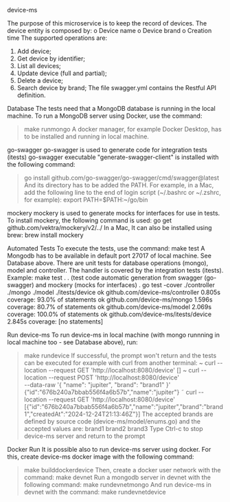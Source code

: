 device-ms

The purpose of this microservice is to keep the record of devices.
The device entity is composed by:
o Device name
o Device brand
o Creation time
The supported operations are:
1. Add device;
2. Get device by identifier;
3. List all devices;
4. Update device (full and partial);
5. Delete a device;
6. Search device by brand;
The file swagger.yml contains the Restful API definition.

Database
The tests need that a MongoDB database is running in the local machine.
To run a MongoDB server using Docker, use the command:
> make runmongo
A docker manager, for example Docker Desktop, has to be installed and running in local machine.

go-swagger
go-swagger is used to generate code for integration tests (itests)
go-swagger executable "generate-swagger-client" is installed with the following command:
> go install github.com/go-swagger/go-swagger/cmd/swagger@latest
And its directory has to be added the PATH. For example, in a Mac, add the following line to the end of login script (~/.bashrc or ~/.zshrc, for example):
export PATH=$PATH:~/go/bin

mockery
mockery is used to generate mocks for interfaces for use in tests.
To install mockery, the following command is used:
go get github.com/vektra/mockery/v2/../
In a Mac, It can also be installed using brew:
brew install mockery

Automated Tests
To execute the tests, use the command: make test
A Mongodb has to be available in default port 27017 of local machine. See Database above.
There are unit tests for database operations (mongo), model and controller.
The handler is covered by the integration tests (itests).
Example:
make test
.
. (test code automatic generation from swagger (go-swagger) and mockery (mocks for interfaces) 
.
go test -cover ./controller ./mongo ./model ./itests/device
ok  	github.com/device-ms/controller	0.805s	coverage: 93.0% of statements
ok  	github.com/device-ms/mongo	1.596s	coverage: 80.7% of statements
ok  	github.com/device-ms/model	2.069s	coverage: 100.0% of statements
ok  	github.com/device-ms/itests/device	2.845s	coverage: [no statements]

Run device-ms
To run device-ms in local machine (with mongo runnning in local machine too - see Database above), run:
> make rundevice
If successful, the prompt won't return and the tests can be executed for example with curl from another terminal:
~ curl --location --request GET 'http://localhost:8080/device' 
[]
~ curl --location --request POST 'http://localhost:8080/device' \
--data-raw '{
    "name": "jupiter",
    "brand": "brand1" 
}'
{"id":"676b240a7bbab556f4a6b57b","name":"jupiter"}
˜ curl --location --request GET 'http://localhost:8080/device'   
[{"id":"676b240a7bbab556f4a6b57b","name":"jupiter","brand":"brand1","createdAt":"2024-12-24T21:13:46Z"}]
The accepted brands are defined by source code (device-ms/model/enums.go) and the accepted values are:
brand1
brand2
brand3
Type Ctrl-c to stop device-ms server and return to the prompt

Docker Run
It is possible also to run device-ms server using docker.
For this, create device-ms docker image with the following command:
> make builddockerdevice
Then, create a docker user network with the command:
> make devnet
Run a mongodb server in devnet with the following command:
> make rundevnetmongo
And run device-ms in devnet with the command:
> make rundevnetdevice

